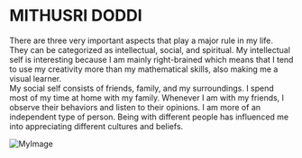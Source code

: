 # MITHUSRI DODDI

There are three very important aspects that play a major rule in my life.  They can be categorized as intellectual, social, and spiritual. My intellectual self is interesting because I am mainly right-brained which means that I tend to use my creativity more than my mathematical skills, also making me a visual learner.<br>My social self consists of friends, family, and my surroundings. I spend most of my time at home with my family. Whenever I am with my friends, I observe their behaviors and listen to their opinions. I am more of an independent type of person. Being with different people has influenced me into appreciating different cultures and beliefs.

![MyImage](3431.jpg)